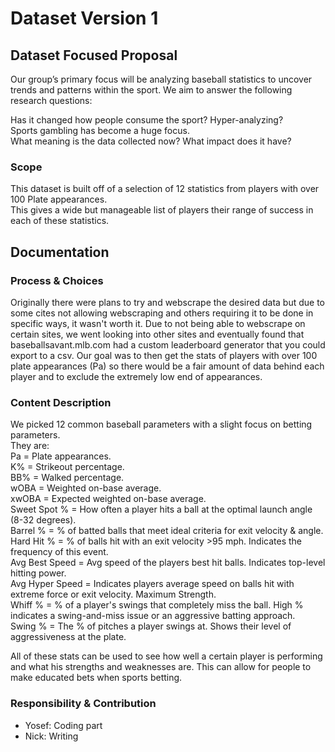 # Dataset Version 1

## Dataset Focused Proposal
Our group’s primary focus will be analyzing baseball statistics to uncover trends and patterns within the sport. We aim to answer the following research questions:
    
Has it changed how people consume the sport? Hyper-analyzing?  
Sports gambling has become a huge focus.  
What meaning is the data collected now? What impact does it have?  

### Scope
This dataset is built off of a selection of 12 statistics from players with over 100 Plate appearances.  
This gives a wide but manageable list of players their range of success in each of these statistics.

## Documentation
### Process & Choices
Originally there were plans to try and webscrape the desired data but due to some cites not allowing webscraping and others requiring it to be done in specific ways, it wasn't worth it. Due to not being able to webscrape on certain sites, we went looking into other sites and eventually found that baseballsavant.mlb.com had a custom leaderboard generator that you could export to a csv. Our goal was to then get the stats of players with over 100 plate appearances (Pa) so there would be a fair amount of data behind each player and to exclude the extremely low end of appearances.


### Content Description
We picked 12 common baseball parameters with a slight focus on betting parameters.  
They are:  
Pa = Plate appearances.  
K% = Strikeout percentage.  
BB% = Walked percentage.  
wOBA = Weighted on-base average.   
xwOBA = Expected weighted on-base average.  
Sweet Spot % = How often a player hits a ball at the optimal launch angle (8-32 degrees).  
Barrel % = % of batted balls that meet ideal criteria for exit velocity & angle.  
Hard Hit % = % of balls hit with an exit velocity >95 mph. Indicates the frequency of this event.  
Avg Best Speed = Avg speed of the players best hit balls. Indicates top-level hitting power.  
Avg Hyper Speed = Indicates players average speed on balls hit with extreme force or exit velocity. Maximum Strength.  
Whiff % = % of a player's swings that completely miss the ball. High % indicates a swing-and-miss issue or an aggressive batting approach.  
Swing % = The % of pitches a player swings at. Shows their level of aggressiveness at the plate.  

All of these stats can be used to see how well a certain player is performing and what his strengths and weaknesses are. This can allow for people to make educated bets when sports betting.  

### Responsibility & Contribution
- Yosef: Coding part
- Nick: Writing
